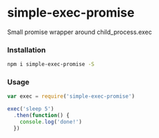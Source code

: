 # simple-exec-promise

Small promise wrapper around child_process.exec

### Installation

```bash
npm i simple-exec-promise -S
```

### Usage

```js
var exec = require('simple-exec-promise')

exec('sleep 5')
  .then(function() {
    console.log('done!')
  })
```